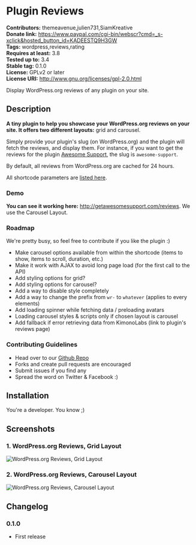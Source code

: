# Plugin Reviews #
**Contributors:** themeavenue,julien731,SiamKreative  
**Donate link:** https://www.paypal.com/cgi-bin/webscr?cmd=_s-xclick&hosted_button_id=KADEESTQ9H3GW  
**Tags:** wordpress,reviews,rating  
**Requires at least:** 3.8  
**Tested up to:** 3.4  
**Stable tag:** 0.1.0  
**License:** GPLv2 or later  
**License URI:** http://www.gnu.org/licenses/gpl-2.0.html  

Display WordPress.org reviews of any plugin on your site.

## Description ##

**A tiny plugin to help you **showcase your WordPress.org reviews on your site**. It offers two different layouts:** grid and carousel.  

Simply provide your plugin's slug (on WordPress.org) and the plugin will fetch the reviews, and display them. For instance, if you want to get the reviews for the plugin [Awesome Support](https://wordpress.org/support/plugin/awesome-support), the slug is `awesome-support`.

By default, all reviews from WordPress.org are cached for 24 hours.

All shortcode parameters are [listed here](https://github.com/ThemeAvenue/Plugin-Reviews/wiki/Shortcode-Attributes).

### Demo ###

**You can see it working here:** http://getawesomesupport.com/reviews. We use the Carousel Layout.  

### Roadmap ###
We're pretty busy, so feel free to contribute if you like the plugin :)

* Make carousel options available from within the shortcode (items to show, items to scroll, duration, etc.)
* Make it work with AJAX to avoid long page load (for the first call to the API)
* Add styling options for grid?
* Add styling options for carousel?
* Add a way to disable style completely
* Add a way to change the prefix from `wr-` to `whatever` (applies to every elements)
* Add loading spinner while fetching data / preloading avatars
* Loading carousel styles & scripts only if chosen layout is carousel
* Add fallback if error retrieving data from KimonoLabs (link to plugin's reviews page)

### Contributing Guidelines ###

* Head over to our [Github Repo](https://github.com/ThemeAvenue/Plugin-Reviews)
* Forks and create pull requests are encouraged
* Submit issues if you find any
* Spread the word on Twitter & Facebook :)

## Installation ##

You're a developer. You know ;)

## Screenshots ##

### 1. WordPress.org Reviews, Grid Layout ###
![WordPress.org Reviews, Grid Layout](http://s.wordpress.org/extend/plugins/plugin-reviews/screenshot-1.png)

### 2. WordPress.org Reviews, Carousel Layout ###
![WordPress.org Reviews, Carousel Layout](http://s.wordpress.org/extend/plugins/plugin-reviews/screenshot-2.png)


## Changelog ##

### 0.1.0 ###
* First release